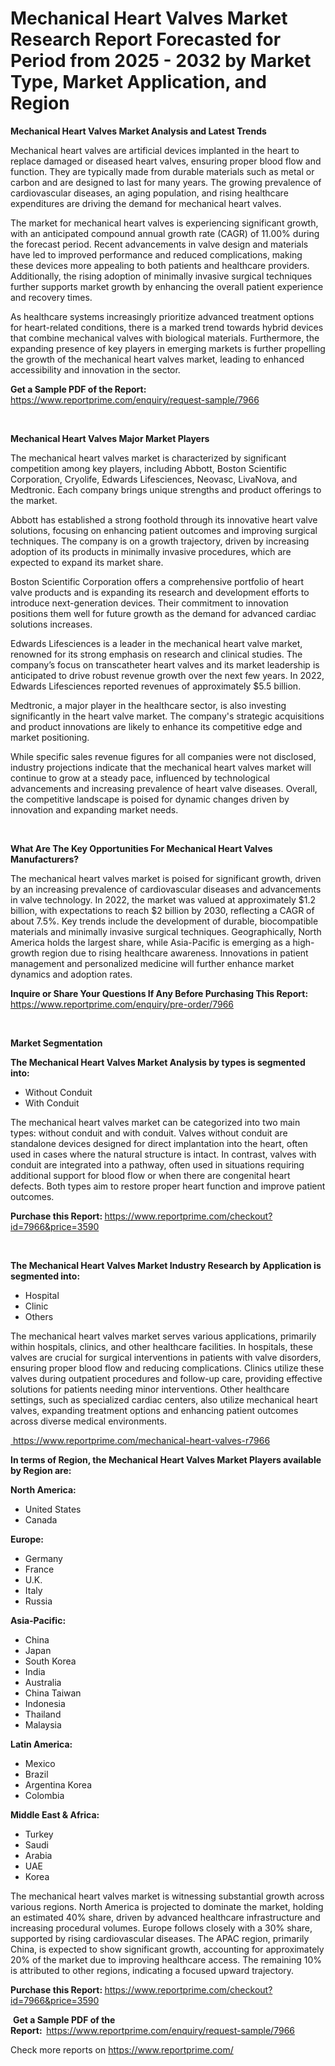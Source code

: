 <p><h1>Mechanical Heart Valves Market Research Report Forecasted for Period from 2025 -  2032 by Market Type, Market Application, and Region</h1></p><p><strong>Mechanical Heart Valves Market Analysis and Latest Trends</strong></p>
<p><p>Mechanical heart valves are artificial devices implanted in the heart to replace damaged or diseased heart valves, ensuring proper blood flow and function. They are typically made from durable materials such as metal or carbon and are designed to last for many years. The growing prevalence of cardiovascular diseases, an aging population, and rising healthcare expenditures are driving the demand for mechanical heart valves.</p><p>The market for mechanical heart valves is experiencing significant growth, with an anticipated compound annual growth rate (CAGR) of 11.00% during the forecast period. Recent advancements in valve design and materials have led to improved performance and reduced complications, making these devices more appealing to both patients and healthcare providers. Additionally, the rising adoption of minimally invasive surgical techniques further supports market growth by enhancing the overall patient experience and recovery times.</p><p>As healthcare systems increasingly prioritize advanced treatment options for heart-related conditions, there is a marked trend towards hybrid devices that combine mechanical valves with biological materials. Furthermore, the expanding presence of key players in emerging markets is further propelling the growth of the mechanical heart valves market, leading to enhanced accessibility and innovation in the sector.</p></p>
<p><strong>Get a Sample PDF of the Report:&nbsp;</strong> <a href="https://www.reportprime.com/enquiry/request-sample/7966?utm_campaign=2526&utm_medium=2&utm_source=Github&utm_content=ia&utm_term=19032025&utm_id=mechanical-heart-valves">https://www.reportprime.com/enquiry/request-sample/7966</a></p>
<p>&nbsp;</p>
<p><strong>Mechanical Heart Valves Major Market Players</strong></p>
<p><p>The mechanical heart valves market is characterized by significant competition among key players, including Abbott, Boston Scientific Corporation, Cryolife, Edwards Lifesciences, Neovasc, LivaNova, and Medtronic. Each company brings unique strengths and product offerings to the market.</p><p>Abbott has established a strong foothold through its innovative heart valve solutions, focusing on enhancing patient outcomes and improving surgical techniques. The company is on a growth trajectory, driven by increasing adoption of its products in minimally invasive procedures, which are expected to expand its market share.</p><p>Boston Scientific Corporation offers a comprehensive portfolio of heart valve products and is expanding its research and development efforts to introduce next-generation devices. Their commitment to innovation positions them well for future growth as the demand for advanced cardiac solutions increases.</p><p>Edwards Lifesciences is a leader in the mechanical heart valve market, renowned for its strong emphasis on research and clinical studies. The company’s focus on transcatheter heart valves and its market leadership is anticipated to drive robust revenue growth over the next few years. In 2022, Edwards Lifesciences reported revenues of approximately $5.5 billion.</p><p>Medtronic, a major player in the healthcare sector, is also investing significantly in the heart valve market. The company's strategic acquisitions and product innovations are likely to enhance its competitive edge and market positioning.</p><p>While specific sales revenue figures for all companies were not disclosed, industry projections indicate that the mechanical heart valves market will continue to grow at a steady pace, influenced by technological advancements and increasing prevalence of heart valve diseases. Overall, the competitive landscape is poised for dynamic changes driven by innovation and expanding market needs.</p></p>
<p>&nbsp;</p>
<p><strong>What Are The Key Opportunities For Mechanical Heart Valves Manufacturers?</strong></p>
<p><p>The mechanical heart valves market is poised for significant growth, driven by an increasing prevalence of cardiovascular diseases and advancements in valve technology. In 2022, the market was valued at approximately $1.2 billion, with expectations to reach $2 billion by 2030, reflecting a CAGR of about 7.5%. Key trends include the development of durable, biocompatible materials and minimally invasive surgical techniques. Geographically, North America holds the largest share, while Asia-Pacific is emerging as a high-growth region due to rising healthcare awareness. Innovations in patient management and personalized medicine will further enhance market dynamics and adoption rates.</p></p>
<p><strong>Inquire or Share Your Questions If Any Before Purchasing This Report:</strong> <a href="https://www.reportprime.com/enquiry/pre-order/7966?utm_campaign=2526&utm_medium=2&utm_source=Github&utm_content=ia&utm_term=19032025&utm_id=mechanical-heart-valves">https://www.reportprime.com/enquiry/pre-order/7966</a></p>
<p>&nbsp;</p>
<p><strong>Market Segmentation</strong></p>
<p><strong>The Mechanical Heart Valves Market Analysis by types is segmented into:</strong></p>
<p><ul><li>Without Conduit</li><li>With Conduit</li></ul></p>
<p><p>The mechanical heart valves market can be categorized into two main types: without conduit and with conduit. Valves without conduit are standalone devices designed for direct implantation into the heart, often used in cases where the natural structure is intact. In contrast, valves with conduit are integrated into a pathway, often used in situations requiring additional support for blood flow or when there are congenital heart defects. Both types aim to restore proper heart function and improve patient outcomes.</p></p>
<p><strong>Purchase this Report:&nbsp;</strong><a href="https://www.reportprime.com/checkout?id=7966&price=3590&utm_campaign=2526&utm_medium=2&utm_source=Github&utm_content=ia&utm_term=19032025&utm_id=mechanical-heart-valves">https://www.reportprime.com/checkout?id=7966&price=3590</a></p>
<p>&nbsp;</p>
<p><strong>The Mechanical Heart Valves Market Industry Research by Application is segmented into:</strong></p>
<p><ul><li>Hospital</li><li>Clinic</li><li>Others</li></ul></p>
<p><p>The mechanical heart valves market serves various applications, primarily within hospitals, clinics, and other healthcare facilities. In hospitals, these valves are crucial for surgical interventions in patients with valve disorders, ensuring proper blood flow and reducing complications. Clinics utilize these valves during outpatient procedures and follow-up care, providing effective solutions for patients needing minor interventions. Other healthcare settings, such as specialized cardiac centers, also utilize mechanical heart valves, expanding treatment options and enhancing patient outcomes across diverse medical environments.</p></p>
<p><a href="https://www.reportprime.com/mechanical-heart-valves-r7966?utm_campaign=2526&utm_medium=2&utm_source=Github&utm_content=ia&utm_term=19032025&utm_id=mechanical-heart-valves">&nbsp;https://www.reportprime.com/mechanical-heart-valves-r7966</a></p>
<p><strong>In terms of Region, the Mechanical Heart Valves Market Players available by Region are:</strong></p>
<p>
    <p> <strong> North America: </strong>
        <ul>
            <li>United States</li>
            <li>Canada</li>
        </ul>
        </p> 
    <p> <strong> Europe: </strong>
        <ul>
            <li>Germany</li>
            <li>France</li>
            <li>U.K.</li>
            <li>Italy</li>
            <li>Russia</li>
        </ul>
        </p> 
    <p> <strong> Asia-Pacific: </strong>
        <ul>
            <li>China</li>
            <li>Japan</li>
            <li>South Korea</li>
            <li>India</li>
            <li>Australia</li>
            <li>China Taiwan</li>
            <li>Indonesia</li>
            <li>Thailand</li>
            <li>Malaysia</li>
        </ul>
        </p> 
    <p> <strong> Latin America: </strong>
        <ul>
            <li>Mexico</li>
            <li>Brazil</li>
            <li>Argentina Korea</li>
            <li>Colombia</li>
        </ul>
        </p> 
    <p> <strong> Middle East & Africa: </strong>
        <ul>
            <li>Turkey</li>
            <li>Saudi</li>
            <li>Arabia</li>
            <li>UAE</li>
            <li>Korea</li>
        </ul>
    </p>
    </p>
<p><p>The mechanical heart valves market is witnessing substantial growth across various regions. North America is projected to dominate the market, holding an estimated 40% share, driven by advanced healthcare infrastructure and increasing procedural volumes. Europe follows closely with a 30% share, supported by rising cardiovascular diseases. The APAC region, primarily China, is expected to show significant growth, accounting for approximately 20% of the market due to improving healthcare access. The remaining 10% is attributed to other regions, indicating a focused upward trajectory.</p></p>
<p><strong>Purchase this Report: </strong><a href="https://www.reportprime.com/checkout?id=7966&price=3590&utm_campaign=2526&utm_medium=2&utm_source=Github&utm_content=ia&utm_term=19032025&utm_id=mechanical-heart-valves">https://www.reportprime.com/checkout?id=7966&price=3590</a></p>
<p>&nbsp;<strong>Get a Sample PDF of the Report:&nbsp;&nbsp;</strong><a href="https://www.reportprime.com/enquiry/request-sample/7966?utm_campaign=2526&utm_medium=2&utm_source=Github&utm_content=ia&utm_term=19032025&utm_id=mechanical-heart-valves">https://www.reportprime.com/enquiry/request-sample/7966</a></p>
<p><strong></strong></p>
<p>Check more reports on <a href="https://www.reportprime.com/?utm_campaign=2526&utm_medium=2&utm_source=Github&utm_content=ia&utm_term=19032025&utm_id=mechanical-heart-valves">https://www.reportprime.com/</a></p>